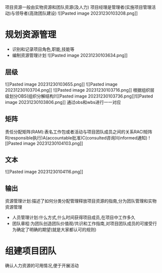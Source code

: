 项目资源一般由实物资源和团队资源(及人力)
项目经理是管理者(实施项目管理活动)与领导者(高效团队建设)
![[Pasted image 20231230103208.png]]
# 规划资源管理
- 识别和记录项目角色,职能,技能等
- 编制资源管理计划
![[Pasted image 20231230103634.png]]
## 层级
![[Pasted image 20231230103655.png]]
![[Pasted image 20231230103704.png]]
![[Pasted image 20231230103716.png]]
根据组织层级划分OBS(组织分解结构)![[Pasted image 20231230103736.png]]![[Pasted image 20231230103806.png]]
通过obs和wbs进行一一对应
## 矩阵
责任分配矩阵(RAM):表名工作包或者活动与项目团队成员之间的关系RACI矩阵
R(responsible执行)A(accountable批准)C(consulted咨询)I(informed通知)
![[Pasted image 20231230104103.png]]
## 文本
![[Pasted image 20231230104116.png]]

## 输出
资源管理计划:描述了如何分类分配管理释放项目资源的指南,分为团队管理和实物资源管理
- 人员管理计划:什么方式,什么时间获得项目成员,在项目中工作多久
- 团队章程:为团队创造团队价值观/共识和工作指南,对项目团队成员的可接受行为确定了明确的期望(就是大家都认可的规则)


# 组建项目团队
确认人力资源的可用情况,便于开展活动
